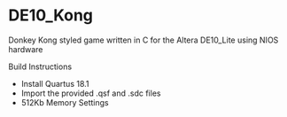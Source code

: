 # DE10_Kong
Donkey Kong styled game written in C for the Altera DE10_Lite using NIOS hardware

Build Instructions
- Install Quartus 18.1
- Import the provided .qsf and .sdc files
- 512Kb Memory Settings
